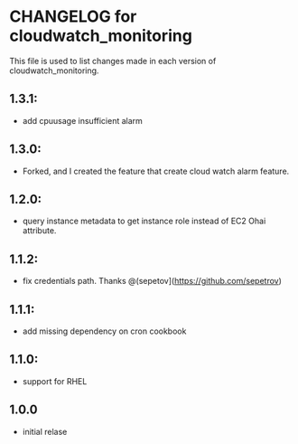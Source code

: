 # CHANGELOG for cloudwatch_monitoring

This file is used to list changes made in each version of cloudwatch_monitoring.

## 1.3.1:
* add cpuusage insufficient alarm

## 1.3.0:
* Forked, and I created the feature that create cloud watch alarm feature.

## 1.2.0:
* query instance metadata to get instance role instead of EC2 Ohai attribute.

## 1.1.2:
* fix credentials path. Thanks @(sepetov](https://github.com/sepetrov)

## 1.1.1:
* add missing dependency on cron cookbook

## 1.1.0:
* support for RHEL

## 1.0.0
* initial relase
